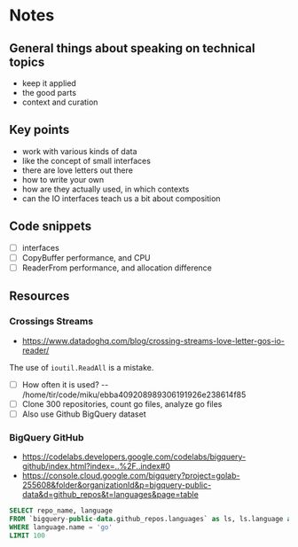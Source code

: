 # Notes

## General things about speaking on technical topics

* keep it applied
* the good parts
* context and curation

## Key points

* work with various kinds of data
* like the concept of small interfaces
* there are love letters out there
* how to write your own
* how are they actually used, in which contexts
* can the IO interfaces teach us a bit about composition

## Code snippets

* [ ] interfaces
* [ ] CopyBuffer performance, and CPU
* [ ] ReaderFrom performance, and allocation difference

## Resources

### Crossings Streams

* https://www.datadoghq.com/blog/crossing-streams-love-letter-gos-io-reader/

The use of `ioutil.ReadAll` is a mistake.

* [ ] How often it is used? -- /home/tir/code/miku/ebba409208989306191926e238614f85
* [ ] Clone 300 repositories, count go files, analyze go files
* [ ] Also use Github BigQuery dataset

### BigQuery GitHub

* https://codelabs.developers.google.com/codelabs/bigquery-github/index.html?index=..%2F..index#0
* https://console.cloud.google.com/bigquery?project=golab-255608&folder&organizationId&p=bigquery-public-data&d=github_repos&t=languages&page=table

```sql
SELECT repo_name, language
FROM `bigquery-public-data.github_repos.languages` as ls, ls.language as language
WHERE language.name = 'go'
LIMIT 100
```
